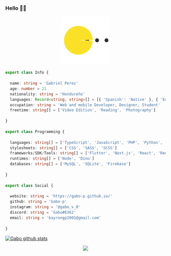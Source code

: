 ### Hello 👋😄

<div align="center">
	<img src="https://raw.githubusercontent.com/Aniket965/Aniket965/master/pacman.svg?sanitize=true" width="150" height="150">
	<br>
</div>

```ts
export class Info {

  name: string = 'Gabriel Perez'
  age: number = 21
  nationality: string = 'Hondureño'
  languages: Record<string, string>[] = [{ 'Spanish': 'Native' }, { 'English': '50%' }]
  occupation: string = 'Web and mobile Developer, Designer, Student'
  freetime: string[] = ['Video Edition', 'Reading', 'Photography']

}

export class Programming {

  languages: string[] = ['TypeScript', 'JavaScript', 'PHP', 'Python', 'Dart']
  stylesheets: string[] = ['CSS', 'SASS', 'SCSS']
  frameworks/SDK/Tools: string[] = ['Flutter', 'Next.js', 'React', 'Redux', 'Astro']
  runtimes: string[] = ['Node', 'Dino']
  databases: string[] = ['MySQL', 'SQLite', 'Firebase']

}

export class Social {

  website: string = 'https://gabo-p.github.io/'
  github: string = 'Gabo-p'
  instagram: string = '@gabo_v_0'
  discord: string = 'Gabo#6362'
  email: string = 'bayrongp2001@gmail.com'
  
}
```

[![Gabo github stats](https://github-readme-stats.vercel.app/api?username=Gabo-p&include_all_commits=true&count_private=true&show_icons=true&line_height=20&title_color=FFFFFF&icon_color=FFFFFF&text_color=FFFFFF&bg_color=0D1117)](https://github.com/anuraghazra/github-readme-stats)

<div align="center">
	  <img src="https://i.giphy.com/RThN0hOS2GO4M.gif" />
	<br>
</div>
